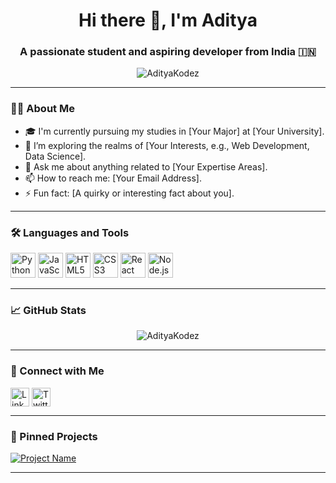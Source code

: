 <h1 align="center">Hi there 👋, I'm Aditya</h1>
<h3 align="center">A passionate student and aspiring developer from India 🇮🇳</h3>

<p align="center">
  <img src="https://komarev.com/ghpvc/?username=AdityaKodez&label=Profile%20views&color=0e75b6&style=flat" alt="AdityaKodez" />
</p>

---

### 👨‍💻 About Me

- 🎓 I'm currently pursuing my studies in [Your Major] at [Your University].
- 🌱 I’m exploring the realms of [Your Interests, e.g., Web Development, Data Science].
- 💬 Ask me about anything related to [Your Expertise Areas].
- 📫 How to reach me: [Your Email Address].
- ⚡ Fun fact: [A quirky or interesting fact about you].

---

### 🛠️ Languages and Tools

<p align="left">
  <img src="https://cdn.jsdelivr.net/gh/devicons/devicon/icons/python/python-original.svg" alt="Python" width="40" height="40"/>
  <img src="https://cdn.jsdelivr.net/gh/devicons/devicon/icons/javascript/javascript-original.svg" alt="JavaScript" width="40" height="40"/>
  <img src="https://cdn.jsdelivr.net/gh/devicons/devicon/icons/html5/html5-original.svg" alt="HTML5" width="40" height="40"/>
  <img src="https://cdn.jsdelivr.net/gh/devicons/devicon/icons/css3/css3-original.svg" alt="CSS3" width="40" height="40"/>
  <img src="https://cdn.jsdelivr.net/gh/devicons/devicon/icons/react/react-original.svg" alt="React" width="40" height="40"/>
  <img src="https://cdn.jsdelivr.net/gh/devicons/devicon/icons/nodejs/nodejs-original.svg" alt="Node.js" width="40" height="40"/>
  <!-- Add more icons as per your proficiency -->
</p>

---

### 📈 GitHub Stats

<p align="center">
  <img src="https://github-readme-stats.vercel.app/api?username=AdityaKodez&show_icons=true&locale=en" alt="AdityaKodez" />
</p>

---

### 🔗 Connect with Me

<p align="left">
  <a href="https://linkedin.com/in/your-linkedin-id" target="blank"><img align="center" src="https://cdn.jsdelivr.net/gh/devicons/devicon/icons/linkedin/linkedin-original.svg" alt="LinkedIn" width="30" height="30"/></a>
  <a href="https://twitter.com/your-twitter-handle" target="blank"><img align="center" src="https://cdn.jsdelivr.net/gh/devicons/devicon/icons/twitter/twitter-original.svg" alt="Twitter" width="30" height="30"/></a>
  <!-- Add more social links as needed -->
</p>

---

### 📌 Pinned Projects

[![Project Name](https://github-readme-stats.vercel.app/api/pin/?username=AdityaKodez&repo=your-repo-name)](https://github.com/AdityaKodez/your-repo-name)


---

